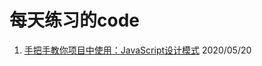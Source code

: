 # 每天练习的code

1. [手把手教你项目中使用：JavaScript设计模式](https://juejin.im/post/5ec508b1e51d4578671681c8) 2020/05/20